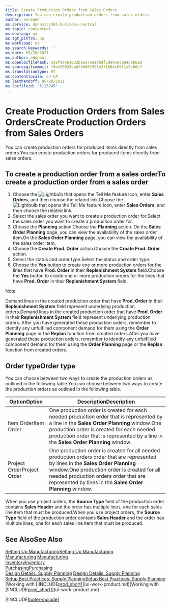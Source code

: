 ```yaml
---
title: Create Production Orders from Sales Orders
description: You can create production orders from sales orders.
author: SorenGP
ms.service: dynamics365-business-central
ms.topic: conceptual
ms.devlang: na
ms.tgt_pltfrm: na
ms.workload: na
ms.search.keywords: ''
ms.date: 05/28/2021
ms.author: edupont
ms.openlocfilehash: 438f4d4e1833ba607ceedb9f5d9450c0a4dbb680
ms.sourcegitcommit: f9a190933eadf4608f591e2f1b04c69f1e5c0dc7
ms.translationtype: HT
ms.contentlocale: en-CA
ms.lasthandoff: 05/28/2021
ms.locfileid: "6115245"
---
```

# <a name="create-production-orders-from-sales-orders"></a><span data-ttu-id="46e1c-103">Create Production Orders from Sales Orders</span><span class="sxs-lookup"><span data-stu-id="46e1c-103">Create Production Orders from Sales Orders</span></span>
<span data-ttu-id="46e1c-104">You can create production orders for produced items directly from sales orders.</span><span class="sxs-lookup"><span data-stu-id="46e1c-104">You can create production orders for produced items directly from sales orders.</span></span>  

## <a name="to-create-a-production-order-from-a-sales-order"></a><span data-ttu-id="46e1c-105">To create a production order from a sales order</span><span class="sxs-lookup"><span data-stu-id="46e1c-105">To create a production order from a sales order</span></span>  

1.  <span data-ttu-id="46e1c-106">Choose the ![Lightbulb that opens the Tell Me feature](media/ui-search/search_small.png "Tell me what you want to do") icon, enter **Sales Orders**, and then choose the related link.</span><span class="sxs-lookup"><span data-stu-id="46e1c-106">Choose the ![Lightbulb that opens the Tell Me feature](media/ui-search/search_small.png "Tell me what you want to do") icon, enter **Sales Orders**, and then choose the related link.</span></span>  
2.  <span data-ttu-id="46e1c-107">Select the sales order you want to create a production order for.</span><span class="sxs-lookup"><span data-stu-id="46e1c-107">Select the sales order you want to create a production order for.</span></span>  
3.  <span data-ttu-id="46e1c-108">Choose the **Planning** action.</span><span class="sxs-lookup"><span data-stu-id="46e1c-108">Choose the **Planning** action.</span></span> <span data-ttu-id="46e1c-109">On the **Sales Order Planning** page, you can view the availability of the sales order item.</span><span class="sxs-lookup"><span data-stu-id="46e1c-109">On the **Sales Order Planning** page, you can view the availability of the sales order item.</span></span>  
4.  <span data-ttu-id="46e1c-110">Choose the **Create Prod. Order** action.</span><span class="sxs-lookup"><span data-stu-id="46e1c-110">Choose the **Create Prod. Order** action.</span></span>  
5.  <span data-ttu-id="46e1c-111">Select the status and order type.</span><span class="sxs-lookup"><span data-stu-id="46e1c-111">Select the status and order type.</span></span>  
6.  <span data-ttu-id="46e1c-112">Choose the **Yes** button to create one or more production orders for the lines that have **Prod. Order** in their **Replenishment System** field.</span><span class="sxs-lookup"><span data-stu-id="46e1c-112">Choose the **Yes** button to create one or more production orders for the lines that have **Prod. Order** in their **Replenishment System** field.</span></span>


> [!NOTE]  
> <span data-ttu-id="46e1c-113">Demand lines in the created production order that have **Prod. Order** in their **Replenishment System** field represent underlying production orders.</span><span class="sxs-lookup"><span data-stu-id="46e1c-113">Demand lines in the created production order that have **Prod. Order** in their **Replenishment System** field represent underlying production orders.</span></span> <span data-ttu-id="46e1c-114">After you have generated these production orders, remember to identify any unfulfilled component demand for them using the **Order Planning** page or the **Replan** function from created orders.</span><span class="sxs-lookup"><span data-stu-id="46e1c-114">After you have generated these production orders, remember to identify any unfulfilled component demand for them using the **Order Planning** page or the **Replan** function from created orders.</span></span> 

## <a name="order-type"></a><span data-ttu-id="46e1c-115">Order type</span><span class="sxs-lookup"><span data-stu-id="46e1c-115">Order type</span></span>  
<span data-ttu-id="46e1c-116">You can choose between two ways to create the production orders as outlined in the following table.</span><span class="sxs-lookup"><span data-stu-id="46e1c-116">You can choose between two ways to create the production orders as outlined in the following table.</span></span>

|<span data-ttu-id="46e1c-117">Option</span><span class="sxs-lookup"><span data-stu-id="46e1c-117">Option</span></span>|<span data-ttu-id="46e1c-118">Description</span><span class="sxs-lookup"><span data-stu-id="46e1c-118">Description</span></span>|
|------|-----------|
|<span data-ttu-id="46e1c-119">Item Order</span><span class="sxs-lookup"><span data-stu-id="46e1c-119">Item Order</span></span>|<span data-ttu-id="46e1c-120">One production order is created for each needed production order that is represented by a line in the **Sales Order Planning** window.</span><span class="sxs-lookup"><span data-stu-id="46e1c-120">One production order is created for each needed production order that is represented by a line in the **Sales Order Planning** window.</span></span>|
|<span data-ttu-id="46e1c-121">Project Order</span><span class="sxs-lookup"><span data-stu-id="46e1c-121">Project Order</span></span>|<span data-ttu-id="46e1c-122">One production order is created for all needed production orders order that are represented by lines in the **Sales Order Planning** window.</span><span class="sxs-lookup"><span data-stu-id="46e1c-122">One production order is created for all needed production orders order that are represented by lines in the **Sales Order Planning** window.</span></span> |

<span data-ttu-id="46e1c-123">When you use project orders, the **Source Type** field of the production order contains **Sales Header** and the order has multiple lines, one for each sales line item that must be produced.</span><span class="sxs-lookup"><span data-stu-id="46e1c-123">When you use project orders, the **Source Type** field of the production order contains **Sales Header** and the order has multiple lines, one for each sales line item that must be produced.</span></span>  


## <a name="see-also"></a><span data-ttu-id="46e1c-124">See Also</span><span class="sxs-lookup"><span data-stu-id="46e1c-124">See Also</span></span>  
[<span data-ttu-id="46e1c-125">Setting Up Manufacturing</span><span class="sxs-lookup"><span data-stu-id="46e1c-125">Setting Up Manufacturing</span></span>](production-configure-production-processes.md)  
<span data-ttu-id="46e1c-126">[Manufacturing](production-manage-manufacturing.md)  </span><span class="sxs-lookup"><span data-stu-id="46e1c-126">[Manufacturing](production-manage-manufacturing.md)  </span></span>  
[<span data-ttu-id="46e1c-127">Inventory</span><span class="sxs-lookup"><span data-stu-id="46e1c-127">Inventory</span></span>](inventory-manage-inventory.md)  
[<span data-ttu-id="46e1c-128">Purchasing</span><span class="sxs-lookup"><span data-stu-id="46e1c-128">Purchasing</span></span>](purchasing-manage-purchasing.md)  
<span data-ttu-id="46e1c-129">[Design Details: Supply Planning](design-details-supply-planning.md) </span><span class="sxs-lookup"><span data-stu-id="46e1c-129">[Design Details: Supply Planning](design-details-supply-planning.md) </span></span>  
[<span data-ttu-id="46e1c-130">Setup Best Practices: Supply Planning</span><span class="sxs-lookup"><span data-stu-id="46e1c-130">Setup Best Practices: Supply Planning</span></span>](setup-best-practices-supply-planning.md)  
<span data-ttu-id="46e1c-131">[Working with [!INCLUDE[prod_short](includes/prod_short.md)]](ui-work-product.md)</span><span class="sxs-lookup"><span data-stu-id="46e1c-131">[Working with [!INCLUDE[prod_short](includes/prod_short.md)]](ui-work-product.md)</span></span>


[!INCLUDE[footer-include](includes/footer-banner.md)]
